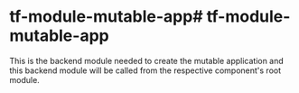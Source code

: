 # tf-module-mutable-app# tf-module-mutable-app

This is the backend module needed to create the mutable application and this backend module will be called from the respective component's root module.
